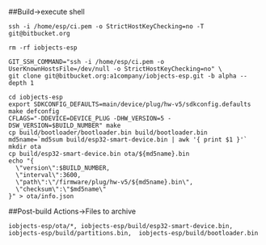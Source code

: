 ##Build->execute shell

    ssh -i /home/esp/ci.pem -o StrictHostKeyChecking=no -T git@bitbucket.org

    rm -rf iobjects-esp

    GIT_SSH_COMMAND="ssh -i /home/esp/ci.pem -o UserKnownHostsFile=/dev/null -o StrictHostKeyChecking=no" \
    git clone git@bitbucket.org:a1company/iobjects-esp.git -b alpha --depth 1

    cd iobjects-esp
    export SDKCONFIG_DEFAULTS=main/device/plug/hw-v5/sdkconfig.defaults
    make defconfig
    CFLAGS="-DDEVICE=DEVICE_PLUG -DHW_VERSION=5 -DSW_VERSION=$BUILD_NUMBER" make
    cp build/bootloader/bootloader.bin build/bootloader.bin 
    md5name=`md5sum build/esp32-smart-device.bin | awk '{ print $1 }'`
    mkdir ota
    cp build/esp32-smart-device.bin ota/${md5name}.bin
    echo "{
      \"version\":$BUILD_NUMBER,
      \"interval\":3600,
      \"path\":\"/firmware/plug/hw-v5/${md5name}.bin\",
      \"checksum\":\"$md5name\"
    }" > ota/info.json

##Post-build Actions->Files to archive

    iobjects-esp/ota/*, iobjects-esp/build/esp32-smart-device.bin, iobjects-esp/build/partitions.bin,  iobjects-esp/build/bootloader.bin